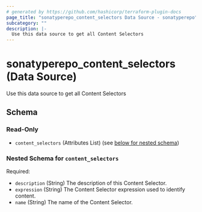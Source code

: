 ```yaml
---
# generated by https://github.com/hashicorp/terraform-plugin-docs
page_title: "sonatyperepo_content_selectors Data Source - sonatyperepo"
subcategory: ""
description: |-
  Use this data source to get all Content Selectors
---
```


# sonatyperepo_content_selectors (Data Source)

Use this data source to get all Content Selectors



<!-- schema generated by tfplugindocs -->
## Schema

### Read-Only

- `content_selectors` (Attributes List) (see [below for nested schema](#nestedatt--content_selectors))

<a id="nestedatt--content_selectors"></a>
### Nested Schema for `content_selectors`

Required:

- `description` (String) The description of this Content Selector.
- `expression` (String) The Content Selector expression used to identify content.
- `name` (String) The name of the Content Selector.
